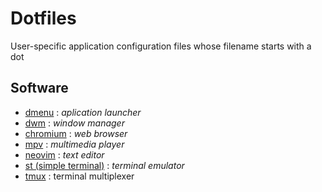 Dotfiles
===
User-specific application configuration files whose filename starts with a dot

## Software
- [dmenu](https://github.com/nugrhrizki/dmenu) : _aplication launcher_
- [dwm](https://github.com/nugrhrizki/dwm) : _window manager_
- [chromium](https://github.com/Eloston/ungoogled-chromium) : _web browser_
- [mpv](https://mpv.io/) : _multimedia player_
- [neovim](https://github.com/nugrhrizki/dotfiles/tree/main/config/nvim) : _text editor_
- [st (simple terminal)](https://github.com/nugrhrizki/st) : _terminal emulator_
- [tmux](https://github.com/nugrhrizki/dotfiles/tree/main/config/tmux) : terminal multiplexer
